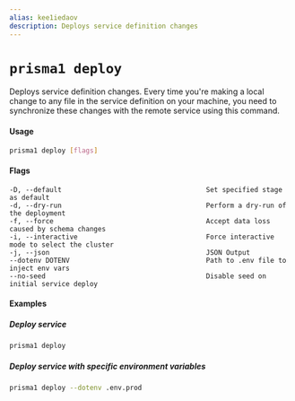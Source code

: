 ```yaml
---
alias: kee1iedaov
description: Deploys service definition changes
---
```


# `prisma1 deploy`

Deploys service definition changes. Every time you're making a local change to any file in the service definition on your machine, you need to synchronize these changes with the remote service using this command.

#### Usage

```sh
prisma1 deploy [flags]
```

#### Flags

```
-D, --default                                    Set specified stage as default
-d, --dry-run                                    Perform a dry-run of the deployment
-f, --force                                      Accept data loss caused by schema changes
-i, --interactive                                Force interactive mode to select the cluster
-j, --json                                       JSON Output
--dotenv DOTENV                                  Path to .env file to inject env vars
--no-seed                                        Disable seed on initial service deploy
```

#### Examples

##### Deploy service

```sh
prisma1 deploy
```

##### Deploy service with specific environment variables

```sh
prisma1 deploy --dotenv .env.prod
```
